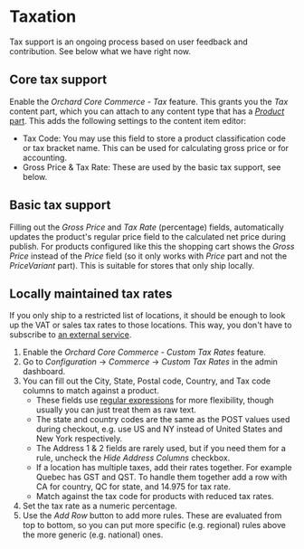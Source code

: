 # Taxation

Tax support is an ongoing process based on user feedback and contribution. See below what we have right now.

## Core tax support

Enable the _Orchard Core Commerce - Tax_ feature. This grants you the _Tax_ content part, which you can attach to any content type that has a [_Product_ part](products-and-prices.md). This adds the following settings to the content item editor:

- Tax Code: You may use this field to store a product classification code or tax bracket name. This can be used for calculating gross price or for accounting.
- Gross Price & Tax Rate: These are used by the basic tax support, see below.

## Basic tax support

Filling out the _Gross Price_ and _Tax Rate_ (percentage) fields, automatically updates the product's regular price field to the calculated net price during publish. For products configured like this the shopping cart shows the _Gross Price_ instead of the _Price_ field (so it only works with _Price_ part and not the _PriceVariant_ part). This is suitable for stores that only ship locally.

## Locally maintained tax rates

If you only ship to a restricted list of locations, it should be enough to look up the VAT or sales tax rates to those locations. This way, you don't have to subscribe to [an external service](https://github.com/OrchardCMS/OrchardCore.Commerce/issues/159).

1. Enable the _Orchard Core Commerce - Custom Tax Rates_ feature.
2. Go to _Configuration_ → _Commerce_ → _Custom Tax Rates_ in the admin dashboard.
3. You can fill out the City, State, Postal code, Country, and Tax code columns to match against a product.
   - These fields use [regular expressions](https://learn.microsoft.com/en-us/dotnet/standard/base-types/regular-expressions) for more flexibility, though usually you can just treat them as raw text.
   - The state and country codes are the same as the POST values used during checkout, e.g. use US and NY instead of United States and New York respectively.
   - The Address 1 & 2 fields are rarely used, but if you need them for a rule, uncheck the _Hide Address Columns_ checkbox.
   - If a location has multiple taxes, add their rates together. For example Quebec has GST and QST. To handle them together add a row with CA for country, QC for state, and 14.975 for tax rate.
   - Match against the tax code for products with reduced tax rates.
4. Set the tax rate as a numeric percentage.
5. Use the _Add Row_ button to add more rules. These are evaluated from top to bottom, so you can put more specific (e.g. regional) rules above the more generic (e.g. national) ones.
